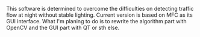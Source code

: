 This software is determined to overcome the difficulties on detecting traffic flow at night without stable lighting.
Current version is based on MFC as its GUI interface.
What I'm planing to do is to rewrite the algorithm part with OpenCV and the GUI part with QT or sth else.